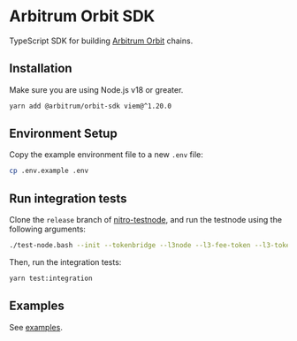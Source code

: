 # Arbitrum Orbit SDK

TypeScript SDK for building [Arbitrum Orbit](https://arbitrum.io/orbit) chains.

## Installation

Make sure you are using Node.js v18 or greater.

```bash
yarn add @arbitrum/orbit-sdk viem@^1.20.0
```

## Environment Setup

Copy the example environment file to a new `.env` file:

```bash
cp .env.example .env
```

## Run integration tests

Clone the `release` branch of [nitro-testnode](https://github.com/OffchainLabs/nitro-testnode), and run the testnode using the following arguments:

```bash
./test-node.bash --init --tokenbridge --l3node --l3-fee-token --l3-token-bridge
```

Then, run the integration tests:

```bash
yarn test:integration
```

## Examples

See [examples](./examples).
